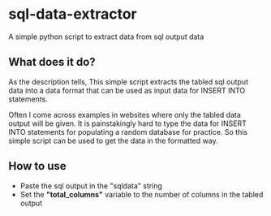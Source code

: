 # sql-data-extractor
A simple python script to extract data from sql output data

## What does it do?
As the description tells, This simple script extracts the tabled sql output data into a data format that can be used as input data for INSERT INTO statements.

Often I come across examples in websites where only the tabled data output will be given. It is painstakingly hard to type the data for INSERT INTO statements for populating a random database for practice. So this simple script can be used to get the data in the formatted way.

## How to use

- Paste the sql output in the "sqldata" string
- Set the **"total_columns"** variable to the number of columns in the tabled output
